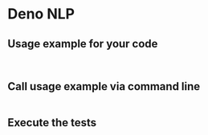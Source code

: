 # Deno NLP


## Usage example for your code

```


```

## Call usage example via command line
```

```

## Execute the tests
```


``` 